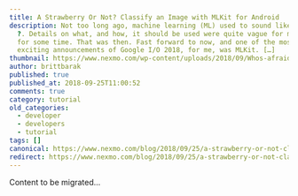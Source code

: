 ```yaml
---
title: A Strawberry Or Not? Classify an Image with MLKit for Android
description: Not too long ago, machine learning (ML) used to sound like a magic
  ?. Details on what, and how, it should be used were quite vague for many of us
  for some time. That was then. Fast forward to now, and one of the most
  exciting announcements of Google I/O 2018, for me, was MLKit. […]
thumbnail: https://www.nexmo.com/wp-content/uploads/2018/09/Whos-afraid-V2-1.001.jpeg
author: brittbarak
published: true
published_at: 2018-09-25T11:00:52
comments: true
category: tutorial
old_categories:
  - developer
  - developers
  - tutorial
tags: []
canonical: https://www.nexmo.com/blog/2018/09/25/a-strawberry-or-not-classify-an-image-with-mlkit-for-android-dr
redirect: https://www.nexmo.com/blog/2018/09/25/a-strawberry-or-not-classify-an-image-with-mlkit-for-android-dr
---
```

Content to be migrated...
